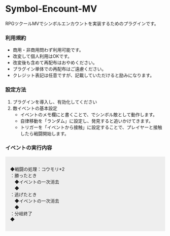 # Symbol-Encount-MV
<p>RPGツクールMVでシンボルエンカウントを実装するためのプラグインです。</p>

<h3>利用規約</h3>
<ul>
<li>商用・非商用問わず利用可能です。</li>
<li>改変して個人利用はOKです。</li>
<li>改変後も含めて再配布はおやめください。</li>
<li>プラグイン単体での再配布はご遠慮ください。</li>
<li>クレジット表記は任意ですが、記載していただけると励みになります。</li>
</ul>

<h3>設定方法</h3>
<ol>
<li>プラグインを導入し、有効化してください</li>
<li>敵イベントの基本設定
<ul>
<li>イベントのメモ欄に<SymbolEnemy>と書くことで、でシンボル敵として動作します。</li>
<li>自律移動を「ランダム」に設定し、発見すると追いかけてきます。</li>
<li>トリガーを「イベントから接触」に設定することで、プレイヤーと接触したら戦闘開始します。</li>
</ul>
</li>
</ol>

<h3>イベントの実行内容</h3>
<div style="padding:15px;background:#eee;">
<p>◆戦闘の処理：コウモリ*2<br>：勝ったとき<br>　◆イベントの一次消去<br>　◆<br>：逃げたとき<br>　◆イベントの一次消去<br>　◆<br>：分岐終了<br>◆</p>
</div>
